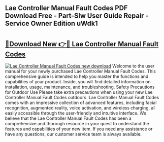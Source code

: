 ## Lae Controller Manual Fault Codes PDF Download Free - Part-Slw User Guide Repair - Service Owner Edition uWdk1

# <h2><a href="http://cf2460.oget.top/?id=Lae+Controller+Manual+Fault+Codes">🔗Download New 👉🔴 Lae Controller Manual Fault Codes</a></h2>

[![Lae Controller Manual Fault Codes new download](https://i.imgur.com/5g1atiW.png)](http://cf2460.oget.top/?id=Lae+Controller+Manual+Fault+Codes)
Welcome to the user manual for your newly purchased Lae Controller Manual Fault Codes. This comprehensive guide is intended to help you master the functions and capabilities of your product. Inside, you will find detailed information on installation, usage, maintenance, and troubleshooting. Safety Precautions for Outdoor Use Please take extra precautions when using your new Lae Controller Manual Fault Codes outdoors. Lae Controller Manual Fault Codes comes with an impressive collection of advanced features, including facial recognition, augmented reality, voice activation, and wireless charging, all easily accessible through the user-friendly and intuitive interface. We believe that the Lae Controller Manual Fault Codes has been a comprehensive and thorough resource in your quest to understand the features and capabilities of your new item. If you need any assistance or have any questions, our customer service team is always available.
